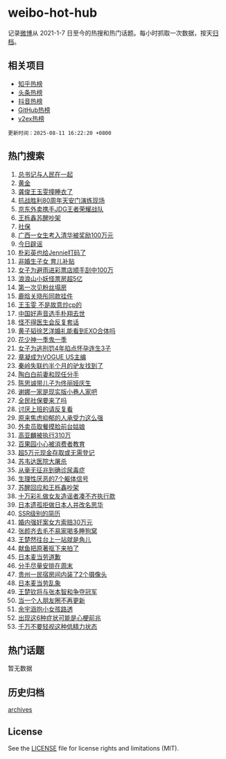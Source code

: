 # weibo-hot-hub

记录[微博](https://www.weibo.com)从 2021-1-7 日至今的热搜和热门话题。每小时抓取一次数据，按天[归档](archives)。

## 相关项目

- [知乎热榜](https://github.com/lonnyzhang423/zhihu-hot-hub)
- [头条热榜](https://github.com/lonnyzhang423/toutiao-hot-hub)
- [抖音热榜](https://github.com/lonnyzhang423/douyin-hot-hub)
- [GitHub热榜](https://github.com/lonnyzhang423/github-hot-hub)
- [v2ex热榜](https://github.com/lonnyzhang423/v2ex-hot-hub)


`更新时间：2025-08-11 16:22:20 +0800`

## 热门搜索

1. [总书记与人民在一起](https://m.weibo.cn/search?containerid=100103type%3D1%26t%3D10%26q%3D%23%E6%80%BB%E4%B9%A6%E8%AE%B0%E4%B8%8E%E4%BA%BA%E6%B0%91%E5%9C%A8%E4%B8%80%E8%B5%B7%23&stream_entry_id=51&isnewpage=1&extparam=seat%3D1%26dgr%3D0%26filter_type%3Drealtimehot%26stream_entry_id%3D51%26c_type%3D51%26q%3D%2523%25E6%2580%25BB%25E4%25B9%25A6%25E8%25AE%25B0%25E4%25B8%258E%25E4%25BA%25BA%25E6%25B0%2591%25E5%259C%25A8%25E4%25B8%2580%25E8%25B5%25B7%2523%26pos%3D0%26cate%3D10103%26display_time%3D1754900539%26pre_seqid%3D17549005397000535084127)
1. [黄金](https://m.weibo.cn/search?containerid=100103type%3D1%26t%3D10%26q%3D%E9%BB%84%E9%87%91&stream_entry_id=31&isnewpage=1&extparam=seat%3D1%26realpos%3D1%26filter_type%3Drealtimehot%26pos%3D0%26c_type%3D31%26cate%3D5001%26dgr%3D0%26stream_entry_id%3D31%26flag%3D1%26band_rank%3D1%26q%3D%25E9%25BB%2584%25E9%2587%2591%26lcate%3D5001%26display_time%3D1754900539%26pre_seqid%3D17549005397000535084127)
1. [龚俊王玉雯撞睡衣了](https://m.weibo.cn/search?containerid=100103type%3D1%26t%3D10%26q%3D%23%E9%BE%9A%E4%BF%8A%E7%8E%8B%E7%8E%89%E9%9B%AF%E6%92%9E%E7%9D%A1%E8%A1%A3%E4%BA%86%23&stream_entry_id=31&isnewpage=1&extparam=seat%3D1%26realpos%3D2%26filter_type%3Drealtimehot%26pos%3D1%26c_type%3D31%26cate%3D5001%26dgr%3D0%26stream_entry_id%3D31%26flag%3D1%26band_rank%3D2%26q%3D%2523%25E9%25BE%259A%25E4%25BF%258A%25E7%258E%258B%25E7%258E%2589%25E9%259B%25AF%25E6%2592%259E%25E7%259D%25A1%25E8%25A1%25A3%25E4%25BA%2586%2523%26lcate%3D5001%26display_time%3D1754900539%26pre_seqid%3D17549005397000535084127)
1. [抗战胜利80周年天安门演练现场](https://m.weibo.cn/search?containerid=100103type%3D1%26t%3D10%26q%3D%23%E6%8A%97%E6%88%98%E8%83%9C%E5%88%A980%E5%91%A8%E5%B9%B4%E5%A4%A9%E5%AE%89%E9%97%A8%E6%BC%94%E7%BB%83%E7%8E%B0%E5%9C%BA%23&stream_entry_id=31&isnewpage=1&extparam=seat%3D1%26realpos%3D3%26filter_type%3Drealtimehot%26pos%3D2%26c_type%3D31%26cate%3D5001%26dgr%3D0%26stream_entry_id%3D31%26flag%3D0%26band_rank%3D3%26q%3D%2523%25E6%258A%2597%25E6%2588%2598%25E8%2583%259C%25E5%2588%25A980%25E5%2591%25A8%25E5%25B9%25B4%25E5%25A4%25A9%25E5%25AE%2589%25E9%2597%25A8%25E6%25BC%2594%25E7%25BB%2583%25E7%258E%25B0%25E5%259C%25BA%2523%26lcate%3D5001%26display_time%3D1754900539%26pre_seqid%3D17549005397000535084127)
1. [京东外卖携手JDG王者荣耀战队](https://m.weibo.cn/search?containerid=100103type%3D1%26t%3D10%26q%3D%23%E4%BA%AC%E4%B8%9C%E5%A4%96%E5%8D%96%E6%90%BA%E6%89%8BJDG%E7%8E%8B%E8%80%85%E8%8D%A3%E8%80%80%E6%88%98%E9%98%9F%23&stream_entry_id=31&isnewpage=1&extparam=seat%3D1%26topic_ad%3D1%26filter_type%3Drealtimehot%26pos%3D3%26c_type%3D31%26cate%3D5001%26dgr%3D0%26adid%3D296464%26stream_entry_id%3D31%26lcate%3D5001%26q%3D%2523%25E4%25BA%25AC%25E4%25B8%259C%25E5%25A4%2596%25E5%258D%2596%25E6%2590%25BA%25E6%2589%258BJDG%25E7%258E%258B%25E8%2580%2585%25E8%258D%25A3%25E8%2580%2580%25E6%2588%2598%25E9%2598%259F%2523%26band_rank%3D4%26is_ad_pos%3D1%26display_time%3D1754900539%26pre_seqid%3D17549005397000535084127)
1. [王栎鑫苏醒吵架](https://m.weibo.cn/search?containerid=100103type%3D1%26t%3D10%26q%3D%E7%8E%8B%E6%A0%8E%E9%91%AB%E8%8B%8F%E9%86%92%E5%90%B5%E6%9E%B6&stream_entry_id=31&isnewpage=1&extparam=seat%3D1%26realpos%3D4%26filter_type%3Drealtimehot%26pos%3D4%26c_type%3D31%26cate%3D5001%26dgr%3D0%26stream_entry_id%3D31%26flag%3D1%26band_rank%3D4%26q%3D%25E7%258E%258B%25E6%25A0%258E%25E9%2591%25AB%25E8%258B%258F%25E9%2586%2592%25E5%2590%25B5%25E6%259E%25B6%26lcate%3D5001%26display_time%3D1754900539%26pre_seqid%3D17549005397000535084127)
1. [社保](https://m.weibo.cn/search?containerid=100103type%3D1%26t%3D10%26q%3D%E7%A4%BE%E4%BF%9D&stream_entry_id=31&isnewpage=1&extparam=seat%3D1%26realpos%3D5%26filter_type%3Drealtimehot%26pos%3D5%26c_type%3D31%26cate%3D5001%26dgr%3D0%26stream_entry_id%3D31%26flag%3D1%26band_rank%3D5%26q%3D%25E7%25A4%25BE%25E4%25BF%259D%26lcate%3D5001%26display_time%3D1754900539%26pre_seqid%3D17549005397000535084127)
1. [广西一女生考入清华被奖励100万元](https://m.weibo.cn/search?containerid=100103type%3D1%26t%3D10%26q%3D%23%E5%B9%BF%E8%A5%BF%E4%B8%80%E5%A5%B3%E7%94%9F%E8%80%83%E5%85%A5%E6%B8%85%E5%8D%8E%E8%A2%AB%E5%A5%96%E5%8A%B1100%E4%B8%87%E5%85%83%23&stream_entry_id=31&isnewpage=1&extparam=seat%3D1%26realpos%3D6%26filter_type%3Drealtimehot%26pos%3D6%26c_type%3D31%26cate%3D5001%26dgr%3D0%26stream_entry_id%3D31%26flag%3D0%26band_rank%3D6%26q%3D%2523%25E5%25B9%25BF%25E8%25A5%25BF%25E4%25B8%2580%25E5%25A5%25B3%25E7%2594%259F%25E8%2580%2583%25E5%2585%25A5%25E6%25B8%2585%25E5%258D%258E%25E8%25A2%25AB%25E5%25A5%2596%25E5%258A%25B1100%25E4%25B8%2587%25E5%2585%2583%2523%26lcate%3D5001%26display_time%3D1754900539%26pre_seqid%3D17549005397000535084127)
1. [今日辟谣](https://m.weibo.cn/search?containerid=100103type%3D1%26t%3D10%26q%3D%23%E4%BB%8A%E6%97%A5%E8%BE%9F%E8%B0%A3%23&stream_entry_id=31&isnewpage=1&extparam=seat%3D1%26lcate%3D5001%26pos%3D7%26c_type%3D31%26cate%3D5001%26dgr%3D0%26adid%3D296433%26stream_entry_id%3D31%26filter_type%3Drealtimehot%26q%3D%2523%25E4%25BB%258A%25E6%2597%25A5%25E8%25BE%259F%25E8%25B0%25A3%2523%26band_rank%3D7%26is_ad_pos%3D1%26display_time%3D1754900539%26pre_seqid%3D17549005397000535084127)
1. [朴彩英也给Jennie打码了](https://m.weibo.cn/search?containerid=100103type%3D1%26t%3D10%26q%3D%23%E6%9C%B4%E5%BD%A9%E8%8B%B1%E4%B9%9F%E7%BB%99Jennie%E6%89%93%E7%A0%81%E4%BA%86%23&stream_entry_id=31&isnewpage=1&extparam=seat%3D1%26realpos%3D7%26filter_type%3Drealtimehot%26pos%3D8%26c_type%3D31%26cate%3D5001%26dgr%3D0%26stream_entry_id%3D31%26flag%3D0%26band_rank%3D7%26q%3D%2523%25E6%259C%25B4%25E5%25BD%25A9%25E8%258B%25B1%25E4%25B9%259F%25E7%25BB%2599Jennie%25E6%2589%2593%25E7%25A0%2581%25E4%25BA%2586%2523%26lcate%3D5001%26display_time%3D1754900539%26pre_seqid%3D17549005397000535084127)
1. [非婚生子女 育儿补贴](https://m.weibo.cn/search?containerid=100103type%3D1%26t%3D10%26q%3D%E9%9D%9E%E5%A9%9A%E7%94%9F%E5%AD%90%E5%A5%B3+%E8%82%B2%E5%84%BF%E8%A1%A5%E8%B4%B4&stream_entry_id=31&isnewpage=1&extparam=seat%3D1%26realpos%3D8%26filter_type%3Drealtimehot%26pos%3D9%26c_type%3D31%26cate%3D5001%26dgr%3D0%26stream_entry_id%3D31%26flag%3D0%26band_rank%3D8%26q%3D%25E9%259D%259E%25E5%25A9%259A%25E7%2594%259F%25E5%25AD%2590%25E5%25A5%25B3%2520%25E8%2582%25B2%25E5%2584%25BF%25E8%25A1%25A5%25E8%25B4%25B4%26lcate%3D5001%26display_time%3D1754900539%26pre_seqid%3D17549005397000535084127)
1. [女子为避雨进彩票店顺手刮中100万](https://m.weibo.cn/search?containerid=100103type%3D1%26t%3D10%26q%3D%23%E5%A5%B3%E5%AD%90%E4%B8%BA%E9%81%BF%E9%9B%A8%E8%BF%9B%E5%BD%A9%E7%A5%A8%E5%BA%97%E9%A1%BA%E6%89%8B%E5%88%AE%E4%B8%AD100%E4%B8%87%23&stream_entry_id=31&isnewpage=1&extparam=seat%3D1%26realpos%3D9%26filter_type%3Drealtimehot%26pos%3D10%26c_type%3D31%26cate%3D5001%26dgr%3D0%26stream_entry_id%3D31%26flag%3D0%26band_rank%3D9%26q%3D%2523%25E5%25A5%25B3%25E5%25AD%2590%25E4%25B8%25BA%25E9%2581%25BF%25E9%259B%25A8%25E8%25BF%259B%25E5%25BD%25A9%25E7%25A5%25A8%25E5%25BA%2597%25E9%25A1%25BA%25E6%2589%258B%25E5%2588%25AE%25E4%25B8%25AD100%25E4%25B8%2587%2523%26lcate%3D5001%26display_time%3D1754900539%26pre_seqid%3D17549005397000535084127)
1. [浪浪山小妖怪票房超5亿](https://m.weibo.cn/search?containerid=100103type%3D1%26t%3D10%26q%3D%23%E6%B5%AA%E6%B5%AA%E5%B1%B1%E5%B0%8F%E5%A6%96%E6%80%AA%E7%A5%A8%E6%88%BF%E8%B6%855%E4%BA%BF%23&stream_entry_id=31&isnewpage=1&extparam=seat%3D1%26realpos%3D10%26filter_type%3Drealtimehot%26pos%3D11%26c_type%3D31%26cate%3D5001%26dgr%3D0%26stream_entry_id%3D31%26flag%3D1%26band_rank%3D10%26q%3D%2523%25E6%25B5%25AA%25E6%25B5%25AA%25E5%25B1%25B1%25E5%25B0%258F%25E5%25A6%2596%25E6%2580%25AA%25E7%25A5%25A8%25E6%2588%25BF%25E8%25B6%25855%25E4%25BA%25BF%2523%26lcate%3D5001%26display_time%3D1754900539%26pre_seqid%3D17549005397000535084127)
1. [第一次见粉丝塌房](https://m.weibo.cn/search?containerid=100103type%3D1%26t%3D10%26q%3D%E7%AC%AC%E4%B8%80%E6%AC%A1%E8%A7%81%E7%B2%89%E4%B8%9D%E5%A1%8C%E6%88%BF&stream_entry_id=31&isnewpage=1&extparam=seat%3D1%26realpos%3D11%26filter_type%3Drealtimehot%26pos%3D12%26c_type%3D31%26cate%3D5001%26dgr%3D0%26stream_entry_id%3D31%26flag%3D2%26band_rank%3D11%26q%3D%25E7%25AC%25AC%25E4%25B8%2580%25E6%25AC%25A1%25E8%25A7%2581%25E7%25B2%2589%25E4%25B8%259D%25E5%25A1%258C%25E6%2588%25BF%26lcate%3D5001%26display_time%3D1754900539%26pre_seqid%3D17549005397000535084127)
1. [鹿晗关晓彤同款挂件](https://m.weibo.cn/search?containerid=100103type%3D1%26t%3D10%26q%3D%E9%B9%BF%E6%99%97%E5%85%B3%E6%99%93%E5%BD%A4%E5%90%8C%E6%AC%BE%E6%8C%82%E4%BB%B6&stream_entry_id=31&isnewpage=1&extparam=seat%3D1%26realpos%3D12%26filter_type%3Drealtimehot%26pos%3D13%26c_type%3D31%26cate%3D5001%26dgr%3D0%26stream_entry_id%3D31%26flag%3D2%26band_rank%3D12%26q%3D%25E9%25B9%25BF%25E6%2599%2597%25E5%2585%25B3%25E6%2599%2593%25E5%25BD%25A4%25E5%2590%258C%25E6%25AC%25BE%25E6%258C%2582%25E4%25BB%25B6%26lcate%3D5001%26display_time%3D1754900539%26pre_seqid%3D17549005397000535084127)
1. [王玉雯 不是故意炒cp的](https://m.weibo.cn/search?containerid=100103type%3D1%26t%3D10%26q%3D%E7%8E%8B%E7%8E%89%E9%9B%AF+%E4%B8%8D%E6%98%AF%E6%95%85%E6%84%8F%E7%82%92cp%E7%9A%84&stream_entry_id=31&isnewpage=1&extparam=seat%3D1%26realpos%3D13%26filter_type%3Drealtimehot%26pos%3D14%26c_type%3D31%26cate%3D5001%26dgr%3D0%26stream_entry_id%3D31%26flag%3D1%26band_rank%3D13%26q%3D%25E7%258E%258B%25E7%258E%2589%25E9%259B%25AF%2520%25E4%25B8%258D%25E6%2598%25AF%25E6%2595%2585%25E6%2584%258F%25E7%2582%2592cp%25E7%259A%2584%26lcate%3D5001%26display_time%3D1754900539%26pre_seqid%3D17549005397000535084127)
1. [中国好声音选手朴翔去世](https://m.weibo.cn/search?containerid=100103type%3D1%26t%3D10%26q%3D%23%E4%B8%AD%E5%9B%BD%E5%A5%BD%E5%A3%B0%E9%9F%B3%E9%80%89%E6%89%8B%E6%9C%B4%E7%BF%94%E5%8E%BB%E4%B8%96%23&stream_entry_id=31&isnewpage=1&extparam=seat%3D1%26realpos%3D14%26filter_type%3Drealtimehot%26pos%3D15%26c_type%3D31%26cate%3D5001%26dgr%3D0%26stream_entry_id%3D31%26flag%3D0%26band_rank%3D14%26q%3D%2523%25E4%25B8%25AD%25E5%259B%25BD%25E5%25A5%25BD%25E5%25A3%25B0%25E9%259F%25B3%25E9%2580%2589%25E6%2589%258B%25E6%259C%25B4%25E7%25BF%2594%25E5%258E%25BB%25E4%25B8%2596%2523%26lcate%3D5001%26display_time%3D1754900539%26pre_seqid%3D17549005397000535084127)
1. [怪不得医生会反复套话](https://m.weibo.cn/search?containerid=100103type%3D1%26t%3D10%26q%3D%E6%80%AA%E4%B8%8D%E5%BE%97%E5%8C%BB%E7%94%9F%E4%BC%9A%E5%8F%8D%E5%A4%8D%E5%A5%97%E8%AF%9D&stream_entry_id=31&isnewpage=1&extparam=seat%3D1%26realpos%3D15%26filter_type%3Drealtimehot%26pos%3D16%26c_type%3D31%26cate%3D5001%26dgr%3D0%26stream_entry_id%3D31%26flag%3D0%26band_rank%3D15%26q%3D%25E6%2580%25AA%25E4%25B8%258D%25E5%25BE%2597%25E5%258C%25BB%25E7%2594%259F%25E4%25BC%259A%25E5%258F%258D%25E5%25A4%258D%25E5%25A5%2597%25E8%25AF%259D%26lcate%3D5001%26display_time%3D1754900539%26pre_seqid%3D17549005397000535084127)
1. [黄子韬徐艺洋婚礼能看到EXO合体吗](https://m.weibo.cn/search?containerid=100103type%3D1%26t%3D10%26q%3D%E9%BB%84%E5%AD%90%E9%9F%AC%E5%BE%90%E8%89%BA%E6%B4%8B%E5%A9%9A%E7%A4%BC%E8%83%BD%E7%9C%8B%E5%88%B0EXO%E5%90%88%E4%BD%93%E5%90%97&stream_entry_id=31&isnewpage=1&extparam=seat%3D1%26realpos%3D16%26filter_type%3Drealtimehot%26pos%3D17%26c_type%3D31%26cate%3D5001%26dgr%3D0%26stream_entry_id%3D31%26flag%3D2%26band_rank%3D16%26q%3D%25E9%25BB%2584%25E5%25AD%2590%25E9%259F%25AC%25E5%25BE%2590%25E8%2589%25BA%25E6%25B4%258B%25E5%25A9%259A%25E7%25A4%25BC%25E8%2583%25BD%25E7%259C%258B%25E5%2588%25B0EXO%25E5%2590%2588%25E4%25BD%2593%25E5%2590%2597%26lcate%3D5001%26display_time%3D1754900539%26pre_seqid%3D17549005397000535084127)
1. [花少神一季鬼一季](https://m.weibo.cn/search?containerid=100103type%3D1%26t%3D10%26q%3D%E8%8A%B1%E5%B0%91%E7%A5%9E%E4%B8%80%E5%AD%A3%E9%AC%BC%E4%B8%80%E5%AD%A3&stream_entry_id=31&isnewpage=1&extparam=seat%3D1%26realpos%3D17%26filter_type%3Drealtimehot%26pos%3D18%26c_type%3D31%26cate%3D5001%26dgr%3D0%26stream_entry_id%3D31%26flag%3D1%26band_rank%3D17%26q%3D%25E8%258A%25B1%25E5%25B0%2591%25E7%25A5%259E%25E4%25B8%2580%25E5%25AD%25A3%25E9%25AC%25BC%25E4%25B8%2580%25E5%25AD%25A3%26lcate%3D5001%26display_time%3D1754900539%26pre_seqid%3D17549005397000535084127)
1. [女子为逃刑罚4年掐点怀孕连生3子](https://m.weibo.cn/search?containerid=100103type%3D1%26t%3D10%26q%3D%23%E5%A5%B3%E5%AD%90%E4%B8%BA%E9%80%83%E5%88%91%E7%BD%9A4%E5%B9%B4%E6%8E%90%E7%82%B9%E6%80%80%E5%AD%95%E8%BF%9E%E7%94%9F3%E5%AD%90%23&stream_entry_id=31&isnewpage=1&extparam=seat%3D1%26realpos%3D18%26filter_type%3Drealtimehot%26pos%3D19%26c_type%3D31%26cate%3D5001%26dgr%3D0%26stream_entry_id%3D31%26flag%3D1%26band_rank%3D18%26q%3D%2523%25E5%25A5%25B3%25E5%25AD%2590%25E4%25B8%25BA%25E9%2580%2583%25E5%2588%2591%25E7%25BD%259A4%25E5%25B9%25B4%25E6%258E%2590%25E7%2582%25B9%25E6%2580%2580%25E5%25AD%2595%25E8%25BF%259E%25E7%2594%259F3%25E5%25AD%2590%2523%26lcate%3D5001%26display_time%3D1754900539%26pre_seqid%3D17549005397000535084127)
1. [章凝成为VOGUE US主编](https://m.weibo.cn/search?containerid=100103type%3D1%26t%3D10%26q%3D%E7%AB%A0%E5%87%9D%E6%88%90%E4%B8%BAVOGUE+US%E4%B8%BB%E7%BC%96&stream_entry_id=31&isnewpage=1&extparam=seat%3D1%26realpos%3D19%26filter_type%3Drealtimehot%26pos%3D20%26c_type%3D31%26cate%3D5001%26dgr%3D0%26stream_entry_id%3D31%26flag%3D0%26band_rank%3D19%26q%3D%25E7%25AB%25A0%25E5%2587%259D%25E6%2588%2590%25E4%25B8%25BAVOGUE%2520US%25E4%25B8%25BB%25E7%25BC%2596%26lcate%3D5001%26display_time%3D1754900539%26pre_seqid%3D17549005397000535084127)
1. [秦岭失联约半个月的驴友找到了](https://m.weibo.cn/search?containerid=100103type%3D1%26t%3D10%26q%3D%23%E7%A7%A6%E5%B2%AD%E5%A4%B1%E8%81%94%E7%BA%A6%E5%8D%8A%E4%B8%AA%E6%9C%88%E7%9A%84%E9%A9%B4%E5%8F%8B%E6%89%BE%E5%88%B0%E4%BA%86%23&stream_entry_id=31&isnewpage=1&extparam=seat%3D1%26realpos%3D20%26filter_type%3Drealtimehot%26pos%3D21%26c_type%3D31%26cate%3D5001%26dgr%3D0%26stream_entry_id%3D31%26flag%3D1%26band_rank%3D20%26q%3D%2523%25E7%25A7%25A6%25E5%25B2%25AD%25E5%25A4%25B1%25E8%2581%2594%25E7%25BA%25A6%25E5%258D%258A%25E4%25B8%25AA%25E6%259C%2588%25E7%259A%2584%25E9%25A9%25B4%25E5%258F%258B%25E6%2589%25BE%25E5%2588%25B0%25E4%25BA%2586%2523%26lcate%3D5001%26display_time%3D1754900539%26pre_seqid%3D17549005397000535084127)
1. [陶白白前妻和现任分手](https://m.weibo.cn/search?containerid=100103type%3D1%26t%3D10%26q%3D%E9%99%B6%E7%99%BD%E7%99%BD%E5%89%8D%E5%A6%BB%E5%92%8C%E7%8E%B0%E4%BB%BB%E5%88%86%E6%89%8B&stream_entry_id=31&isnewpage=1&extparam=seat%3D1%26realpos%3D21%26filter_type%3Drealtimehot%26pos%3D22%26c_type%3D31%26cate%3D5001%26dgr%3D0%26stream_entry_id%3D31%26flag%3D0%26band_rank%3D21%26q%3D%25E9%2599%25B6%25E7%2599%25BD%25E7%2599%25BD%25E5%2589%258D%25E5%25A6%25BB%25E5%2592%258C%25E7%258E%25B0%25E4%25BB%25BB%25E5%2588%2586%25E6%2589%258B%26lcate%3D5001%26display_time%3D1754900539%26pre_seqid%3D17549005397000535084127)
1. [陈思诚带儿子为佟丽娅庆生](https://m.weibo.cn/search?containerid=100103type%3D1%26t%3D10%26q%3D%23%E9%99%88%E6%80%9D%E8%AF%9A%E5%B8%A6%E5%84%BF%E5%AD%90%E4%B8%BA%E4%BD%9F%E4%B8%BD%E5%A8%85%E5%BA%86%E7%94%9F%23&stream_entry_id=31&isnewpage=1&extparam=seat%3D1%26realpos%3D22%26filter_type%3Drealtimehot%26pos%3D23%26c_type%3D31%26cate%3D5001%26dgr%3D0%26stream_entry_id%3D31%26flag%3D0%26band_rank%3D22%26q%3D%2523%25E9%2599%2588%25E6%2580%259D%25E8%25AF%259A%25E5%25B8%25A6%25E5%2584%25BF%25E5%25AD%2590%25E4%25B8%25BA%25E4%25BD%259F%25E4%25B8%25BD%25E5%25A8%2585%25E5%25BA%2586%25E7%2594%259F%2523%26lcate%3D5001%26display_time%3D1754900539%26pre_seqid%3D17549005397000535084127)
1. [谢娜一家是现实版小巷人家吧](https://m.weibo.cn/search?containerid=100103type%3D1%26t%3D10%26q%3D%E8%B0%A2%E5%A8%9C%E4%B8%80%E5%AE%B6%E6%98%AF%E7%8E%B0%E5%AE%9E%E7%89%88%E5%B0%8F%E5%B7%B7%E4%BA%BA%E5%AE%B6%E5%90%A7&stream_entry_id=31&isnewpage=1&extparam=seat%3D1%26realpos%3D23%26filter_type%3Drealtimehot%26pos%3D24%26c_type%3D31%26cate%3D5001%26dgr%3D0%26stream_entry_id%3D31%26flag%3D1%26band_rank%3D23%26q%3D%25E8%25B0%25A2%25E5%25A8%259C%25E4%25B8%2580%25E5%25AE%25B6%25E6%2598%25AF%25E7%258E%25B0%25E5%25AE%259E%25E7%2589%2588%25E5%25B0%258F%25E5%25B7%25B7%25E4%25BA%25BA%25E5%25AE%25B6%25E5%2590%25A7%26lcate%3D5001%26display_time%3D1754900539%26pre_seqid%3D17549005397000535084127)
1. [全民社保要来了吗](https://m.weibo.cn/search?containerid=100103type%3D1%26t%3D10%26q%3D%23%E5%85%A8%E6%B0%91%E7%A4%BE%E4%BF%9D%E8%A6%81%E6%9D%A5%E4%BA%86%E5%90%97%23&stream_entry_id=31&isnewpage=1&extparam=seat%3D1%26realpos%3D24%26filter_type%3Drealtimehot%26pos%3D25%26c_type%3D31%26cate%3D5001%26dgr%3D0%26stream_entry_id%3D31%26flag%3D1%26band_rank%3D24%26q%3D%2523%25E5%2585%25A8%25E6%25B0%2591%25E7%25A4%25BE%25E4%25BF%259D%25E8%25A6%2581%25E6%259D%25A5%25E4%25BA%2586%25E5%2590%2597%2523%26lcate%3D5001%26display_time%3D1754900539%26pre_seqid%3D17549005397000535084127)
1. [讨厌上班的请反复看](https://m.weibo.cn/search?containerid=100103type%3D1%26t%3D10%26q%3D%E8%AE%A8%E5%8E%8C%E4%B8%8A%E7%8F%AD%E7%9A%84%E8%AF%B7%E5%8F%8D%E5%A4%8D%E7%9C%8B&stream_entry_id=31&isnewpage=1&extparam=seat%3D1%26realpos%3D25%26filter_type%3Drealtimehot%26pos%3D26%26c_type%3D31%26cate%3D5001%26dgr%3D0%26stream_entry_id%3D31%26flag%3D1%26band_rank%3D25%26q%3D%25E8%25AE%25A8%25E5%258E%258C%25E4%25B8%258A%25E7%258F%25AD%25E7%259A%2584%25E8%25AF%25B7%25E5%258F%258D%25E5%25A4%258D%25E7%259C%258B%26lcate%3D5001%26display_time%3D1754900539%26pre_seqid%3D17549005397000535084127)
1. [原来焦虑抑郁的人承受力这么强](https://m.weibo.cn/search?containerid=100103type%3D1%26t%3D10%26q%3D%E5%8E%9F%E6%9D%A5%E7%84%A6%E8%99%91%E6%8A%91%E9%83%81%E7%9A%84%E4%BA%BA%E6%89%BF%E5%8F%97%E5%8A%9B%E8%BF%99%E4%B9%88%E5%BC%BA&stream_entry_id=31&isnewpage=1&extparam=seat%3D1%26realpos%3D26%26filter_type%3Drealtimehot%26pos%3D27%26c_type%3D31%26cate%3D5001%26dgr%3D0%26stream_entry_id%3D31%26flag%3D1%26band_rank%3D26%26q%3D%25E5%258E%259F%25E6%259D%25A5%25E7%2584%25A6%25E8%2599%2591%25E6%258A%2591%25E9%2583%2581%25E7%259A%2584%25E4%25BA%25BA%25E6%2589%25BF%25E5%258F%2597%25E5%258A%259B%25E8%25BF%2599%25E4%25B9%2588%25E5%25BC%25BA%26lcate%3D5001%26display_time%3D1754900539%26pre_seqid%3D17549005397000535084127)
1. [外卖员取餐摸脸前台姑娘](https://m.weibo.cn/search?containerid=100103type%3D1%26t%3D10%26q%3D%23%E5%A4%96%E5%8D%96%E5%91%98%E5%8F%96%E9%A4%90%E6%91%B8%E8%84%B8%E5%89%8D%E5%8F%B0%E5%A7%91%E5%A8%98%23&stream_entry_id=31&isnewpage=1&extparam=seat%3D1%26realpos%3D27%26filter_type%3Drealtimehot%26pos%3D28%26c_type%3D31%26cate%3D5001%26dgr%3D0%26stream_entry_id%3D31%26flag%3D1%26band_rank%3D27%26q%3D%2523%25E5%25A4%2596%25E5%258D%2596%25E5%2591%2598%25E5%258F%2596%25E9%25A4%2590%25E6%2591%25B8%25E8%2584%25B8%25E5%2589%258D%25E5%258F%25B0%25E5%25A7%2591%25E5%25A8%2598%2523%26lcate%3D5001%26display_time%3D1754900539%26pre_seqid%3D17549005397000535084127)
1. [高亚麟被执行310万](https://m.weibo.cn/search?containerid=100103type%3D1%26t%3D10%26q%3D%23%E9%AB%98%E4%BA%9A%E9%BA%9F%E8%A2%AB%E6%89%A7%E8%A1%8C310%E4%B8%87%23&stream_entry_id=31&isnewpage=1&extparam=seat%3D1%26realpos%3D28%26filter_type%3Drealtimehot%26pos%3D29%26c_type%3D31%26cate%3D5001%26dgr%3D0%26stream_entry_id%3D31%26flag%3D0%26band_rank%3D28%26q%3D%2523%25E9%25AB%2598%25E4%25BA%259A%25E9%25BA%259F%25E8%25A2%25AB%25E6%2589%25A7%25E8%25A1%258C310%25E4%25B8%2587%2523%26lcate%3D5001%26display_time%3D1754900539%26pre_seqid%3D17549005397000535084127)
1. [百果园小心被消费者教育](https://m.weibo.cn/search?containerid=100103type%3D1%26t%3D10%26q%3D%23%E7%99%BE%E6%9E%9C%E5%9B%AD%E5%B0%8F%E5%BF%83%E8%A2%AB%E6%B6%88%E8%B4%B9%E8%80%85%E6%95%99%E8%82%B2%23&stream_entry_id=31&isnewpage=1&extparam=seat%3D1%26realpos%3D29%26filter_type%3Drealtimehot%26pos%3D30%26c_type%3D31%26cate%3D5001%26dgr%3D0%26stream_entry_id%3D31%26flag%3D0%26band_rank%3D29%26q%3D%2523%25E7%2599%25BE%25E6%259E%259C%25E5%259B%25AD%25E5%25B0%258F%25E5%25BF%2583%25E8%25A2%25AB%25E6%25B6%2588%25E8%25B4%25B9%25E8%2580%2585%25E6%2595%2599%25E8%2582%25B2%2523%26lcate%3D5001%26display_time%3D1754900539%26pre_seqid%3D17549005397000535084127)
1. [超5万元现金存取或无需登记](https://m.weibo.cn/search?containerid=100103type%3D1%26t%3D10%26q%3D%23%E8%B6%855%E4%B8%87%E5%85%83%E7%8E%B0%E9%87%91%E5%AD%98%E5%8F%96%E6%88%96%E6%97%A0%E9%9C%80%E7%99%BB%E8%AE%B0%23&stream_entry_id=31&isnewpage=1&extparam=seat%3D1%26realpos%3D30%26filter_type%3Drealtimehot%26pos%3D31%26c_type%3D31%26cate%3D5001%26dgr%3D0%26stream_entry_id%3D31%26flag%3D1%26band_rank%3D30%26q%3D%2523%25E8%25B6%25855%25E4%25B8%2587%25E5%2585%2583%25E7%258E%25B0%25E9%2587%2591%25E5%25AD%2598%25E5%258F%2596%25E6%2588%2596%25E6%2597%25A0%25E9%259C%2580%25E7%2599%25BB%25E8%25AE%25B0%2523%26lcate%3D5001%26display_time%3D1754900539%26pre_seqid%3D17549005397000535084127)
1. [苏韦达医院大屠杀](https://m.weibo.cn/search?containerid=100103type%3D1%26t%3D10%26q%3D%E8%8B%8F%E9%9F%A6%E8%BE%BE%E5%8C%BB%E9%99%A2%E5%A4%A7%E5%B1%A0%E6%9D%80&stream_entry_id=31&isnewpage=1&extparam=seat%3D1%26realpos%3D31%26filter_type%3Drealtimehot%26pos%3D32%26c_type%3D31%26cate%3D5001%26dgr%3D0%26stream_entry_id%3D31%26flag%3D1%26band_rank%3D31%26q%3D%25E8%258B%258F%25E9%259F%25A6%25E8%25BE%25BE%25E5%258C%25BB%25E9%2599%25A2%25E5%25A4%25A7%25E5%25B1%25A0%25E6%259D%2580%26lcate%3D5001%26display_time%3D1754900539%26pre_seqid%3D17549005397000535084127)
1. [从毫无征兆到确诊尿毒症](https://m.weibo.cn/search?containerid=100103type%3D1%26t%3D10%26q%3D%E4%BB%8E%E6%AF%AB%E6%97%A0%E5%BE%81%E5%85%86%E5%88%B0%E7%A1%AE%E8%AF%8A%E5%B0%BF%E6%AF%92%E7%97%87&stream_entry_id=31&isnewpage=1&extparam=seat%3D1%26realpos%3D32%26filter_type%3Drealtimehot%26pos%3D33%26c_type%3D31%26cate%3D5001%26dgr%3D0%26stream_entry_id%3D31%26flag%3D1%26band_rank%3D32%26q%3D%25E4%25BB%258E%25E6%25AF%25AB%25E6%2597%25A0%25E5%25BE%2581%25E5%2585%2586%25E5%2588%25B0%25E7%25A1%25AE%25E8%25AF%258A%25E5%25B0%25BF%25E6%25AF%2592%25E7%2597%2587%26lcate%3D5001%26display_time%3D1754900539%26pre_seqid%3D17549005397000535084127)
1. [生理性厌恶的7个躯体信号](https://m.weibo.cn/search?containerid=100103type%3D1%26t%3D10%26q%3D%23%E7%94%9F%E7%90%86%E6%80%A7%E5%8E%8C%E6%81%B6%E7%9A%847%E4%B8%AA%E8%BA%AF%E4%BD%93%E4%BF%A1%E5%8F%B7%23&stream_entry_id=31&isnewpage=1&extparam=seat%3D1%26realpos%3D33%26filter_type%3Drealtimehot%26pos%3D34%26c_type%3D31%26cate%3D5001%26dgr%3D0%26stream_entry_id%3D31%26flag%3D0%26band_rank%3D33%26q%3D%2523%25E7%2594%259F%25E7%2590%2586%25E6%2580%25A7%25E5%258E%258C%25E6%2581%25B6%25E7%259A%25847%25E4%25B8%25AA%25E8%25BA%25AF%25E4%25BD%2593%25E4%25BF%25A1%25E5%258F%25B7%2523%26lcate%3D5001%26display_time%3D1754900539%26pre_seqid%3D17549005397000535084127)
1. [苏醒回应和王栎鑫吵架](https://m.weibo.cn/search?containerid=100103type%3D1%26t%3D10%26q%3D%23%E8%8B%8F%E9%86%92%E5%9B%9E%E5%BA%94%E5%92%8C%E7%8E%8B%E6%A0%8E%E9%91%AB%E5%90%B5%E6%9E%B6%23&stream_entry_id=31&isnewpage=1&extparam=seat%3D1%26realpos%3D34%26filter_type%3Drealtimehot%26pos%3D35%26c_type%3D31%26cate%3D5001%26dgr%3D0%26stream_entry_id%3D31%26flag%3D1%26band_rank%3D34%26q%3D%2523%25E8%258B%258F%25E9%2586%2592%25E5%259B%259E%25E5%25BA%2594%25E5%2592%258C%25E7%258E%258B%25E6%25A0%258E%25E9%2591%25AB%25E5%2590%25B5%25E6%259E%25B6%2523%26lcate%3D5001%26display_time%3D1754900539%26pre_seqid%3D17549005397000535084127)
1. [十万彩礼做女友造谣者凑不齐执行款](https://m.weibo.cn/search?containerid=100103type%3D1%26t%3D10%26q%3D%23%E5%8D%81%E4%B8%87%E5%BD%A9%E7%A4%BC%E5%81%9A%E5%A5%B3%E5%8F%8B%E9%80%A0%E8%B0%A3%E8%80%85%E5%87%91%E4%B8%8D%E9%BD%90%E6%89%A7%E8%A1%8C%E6%AC%BE%23&stream_entry_id=31&isnewpage=1&extparam=seat%3D1%26realpos%3D35%26filter_type%3Drealtimehot%26pos%3D36%26c_type%3D31%26cate%3D5001%26dgr%3D0%26stream_entry_id%3D31%26flag%3D1%26band_rank%3D35%26q%3D%2523%25E5%258D%2581%25E4%25B8%2587%25E5%25BD%25A9%25E7%25A4%25BC%25E5%2581%259A%25E5%25A5%25B3%25E5%258F%258B%25E9%2580%25A0%25E8%25B0%25A3%25E8%2580%2585%25E5%2587%2591%25E4%25B8%258D%25E9%25BD%2590%25E6%2589%25A7%25E8%25A1%258C%25E6%25AC%25BE%2523%26lcate%3D5001%26display_time%3D1754900539%26pre_seqid%3D17549005397000535084127)
1. [日本遗孤拒做日本人并改名思华](https://m.weibo.cn/search?containerid=100103type%3D1%26t%3D10%26q%3D%E6%97%A5%E6%9C%AC%E9%81%97%E5%AD%A4%E6%8B%92%E5%81%9A%E6%97%A5%E6%9C%AC%E4%BA%BA%E5%B9%B6%E6%94%B9%E5%90%8D%E6%80%9D%E5%8D%8E&stream_entry_id=31&isnewpage=1&extparam=seat%3D1%26realpos%3D36%26filter_type%3Drealtimehot%26pos%3D37%26c_type%3D31%26cate%3D5001%26dgr%3D0%26stream_entry_id%3D31%26flag%3D1%26band_rank%3D36%26q%3D%25E6%2597%25A5%25E6%259C%25AC%25E9%2581%2597%25E5%25AD%25A4%25E6%258B%2592%25E5%2581%259A%25E6%2597%25A5%25E6%259C%25AC%25E4%25BA%25BA%25E5%25B9%25B6%25E6%2594%25B9%25E5%2590%258D%25E6%2580%259D%25E5%258D%258E%26lcate%3D5001%26display_time%3D1754900539%26pre_seqid%3D17549005397000535084127)
1. [SSR级别的简历](https://m.weibo.cn/search?containerid=100103type%3D1%26t%3D10%26q%3DSSR%E7%BA%A7%E5%88%AB%E7%9A%84%E7%AE%80%E5%8E%86&stream_entry_id=31&isnewpage=1&extparam=seat%3D1%26realpos%3D37%26filter_type%3Drealtimehot%26pos%3D38%26c_type%3D31%26cate%3D5001%26dgr%3D0%26stream_entry_id%3D31%26flag%3D1%26band_rank%3D37%26q%3DSSR%25E7%25BA%25A7%25E5%2588%25AB%25E7%259A%2584%25E7%25AE%2580%25E5%258E%2586%26lcate%3D5001%26display_time%3D1754900539%26pre_seqid%3D17549005397000535084127)
1. [婚内强奸案女方索赔30万元](https://m.weibo.cn/search?containerid=100103type%3D1%26t%3D10%26q%3D%23%E5%A9%9A%E5%86%85%E5%BC%BA%E5%A5%B8%E6%A1%88%E5%A5%B3%E6%96%B9%E7%B4%A2%E8%B5%9430%E4%B8%87%E5%85%83%23&stream_entry_id=31&isnewpage=1&extparam=seat%3D1%26realpos%3D38%26filter_type%3Drealtimehot%26pos%3D39%26c_type%3D31%26cate%3D5001%26dgr%3D0%26stream_entry_id%3D31%26flag%3D1%26band_rank%3D38%26q%3D%2523%25E5%25A9%259A%25E5%2586%2585%25E5%25BC%25BA%25E5%25A5%25B8%25E6%25A1%2588%25E5%25A5%25B3%25E6%2596%25B9%25E7%25B4%25A2%25E8%25B5%259430%25E4%25B8%2587%25E5%2585%2583%2523%26lcate%3D5001%26display_time%3D1754900539%26pre_seqid%3D17549005397000535084127)
1. [张颜齐去毛不易家喝多睡狗窝](https://m.weibo.cn/search?containerid=100103type%3D1%26t%3D10%26q%3D%E5%BC%A0%E9%A2%9C%E9%BD%90%E5%8E%BB%E6%AF%9B%E4%B8%8D%E6%98%93%E5%AE%B6%E5%96%9D%E5%A4%9A%E7%9D%A1%E7%8B%97%E7%AA%9D&stream_entry_id=31&isnewpage=1&extparam=seat%3D1%26realpos%3D39%26filter_type%3Drealtimehot%26pos%3D40%26c_type%3D31%26cate%3D5001%26dgr%3D0%26stream_entry_id%3D31%26flag%3D1%26band_rank%3D39%26q%3D%25E5%25BC%25A0%25E9%25A2%259C%25E9%25BD%2590%25E5%258E%25BB%25E6%25AF%259B%25E4%25B8%258D%25E6%2598%2593%25E5%25AE%25B6%25E5%2596%259D%25E5%25A4%259A%25E7%259D%25A1%25E7%258B%2597%25E7%25AA%259D%26lcate%3D5001%26display_time%3D1754900539%26pre_seqid%3D17549005397000535084127)
1. [王楚然往台上一站就是角儿](https://m.weibo.cn/search?containerid=100103type%3D1%26t%3D10%26q%3D%E7%8E%8B%E6%A5%9A%E7%84%B6%E5%BE%80%E5%8F%B0%E4%B8%8A%E4%B8%80%E7%AB%99%E5%B0%B1%E6%98%AF%E8%A7%92%E5%84%BF&stream_entry_id=31&isnewpage=1&extparam=seat%3D1%26realpos%3D40%26filter_type%3Drealtimehot%26pos%3D41%26c_type%3D31%26cate%3D5001%26dgr%3D0%26stream_entry_id%3D31%26flag%3D1%26band_rank%3D40%26q%3D%25E7%258E%258B%25E6%25A5%259A%25E7%2584%25B6%25E5%25BE%2580%25E5%258F%25B0%25E4%25B8%258A%25E4%25B8%2580%25E7%25AB%2599%25E5%25B0%25B1%25E6%2598%25AF%25E8%25A7%2592%25E5%2584%25BF%26lcate%3D5001%26display_time%3D1754900539%26pre_seqid%3D17549005397000535084127)
1. [献鱼把原著抠下来拍了](https://m.weibo.cn/search?containerid=100103type%3D1%26t%3D10%26q%3D%E7%8C%AE%E9%B1%BC%E6%8A%8A%E5%8E%9F%E8%91%97%E6%8A%A0%E4%B8%8B%E6%9D%A5%E6%8B%8D%E4%BA%86&stream_entry_id=31&isnewpage=1&extparam=seat%3D1%26realpos%3D41%26filter_type%3Drealtimehot%26pos%3D42%26c_type%3D31%26cate%3D5001%26dgr%3D0%26stream_entry_id%3D31%26flag%3D1%26band_rank%3D41%26q%3D%25E7%258C%25AE%25E9%25B1%25BC%25E6%258A%258A%25E5%258E%259F%25E8%2591%2597%25E6%258A%25A0%25E4%25B8%258B%25E6%259D%25A5%25E6%258B%258D%25E4%25BA%2586%26lcate%3D5001%26display_time%3D1754900539%26pre_seqid%3D17549005397000535084127)
1. [日本麦当劳道歉](https://m.weibo.cn/search?containerid=100103type%3D1%26t%3D10%26q%3D%23%E6%97%A5%E6%9C%AC%E9%BA%A6%E5%BD%93%E5%8A%B3%E9%81%93%E6%AD%89%23&stream_entry_id=31&isnewpage=1&extparam=seat%3D1%26realpos%3D42%26filter_type%3Drealtimehot%26pos%3D43%26c_type%3D31%26cate%3D5001%26dgr%3D0%26stream_entry_id%3D31%26flag%3D1%26band_rank%3D42%26q%3D%2523%25E6%2597%25A5%25E6%259C%25AC%25E9%25BA%25A6%25E5%25BD%2593%25E5%258A%25B3%25E9%2581%2593%25E6%25AD%2589%2523%26lcate%3D5001%26display_time%3D1754900539%26pre_seqid%3D17549005397000535084127)
1. [分手尽量安排在周末](https://m.weibo.cn/search?containerid=100103type%3D1%26t%3D10%26q%3D%E5%88%86%E6%89%8B%E5%B0%BD%E9%87%8F%E5%AE%89%E6%8E%92%E5%9C%A8%E5%91%A8%E6%9C%AB&stream_entry_id=31&isnewpage=1&extparam=seat%3D1%26realpos%3D43%26filter_type%3Drealtimehot%26pos%3D44%26c_type%3D31%26cate%3D5001%26dgr%3D0%26stream_entry_id%3D31%26flag%3D0%26band_rank%3D43%26q%3D%25E5%2588%2586%25E6%2589%258B%25E5%25B0%25BD%25E9%2587%258F%25E5%25AE%2589%25E6%258E%2592%25E5%259C%25A8%25E5%2591%25A8%25E6%259C%25AB%26lcate%3D5001%26display_time%3D1754900539%26pre_seqid%3D17549005397000535084127)
1. [贵州一民宿房间内装了2个摄像头](https://m.weibo.cn/search?containerid=100103type%3D1%26t%3D10%26q%3D%23%E8%B4%B5%E5%B7%9E%E4%B8%80%E6%B0%91%E5%AE%BF%E6%88%BF%E9%97%B4%E5%86%85%E8%A3%85%E4%BA%862%E4%B8%AA%E6%91%84%E5%83%8F%E5%A4%B4%23&stream_entry_id=31&isnewpage=1&extparam=seat%3D1%26realpos%3D44%26filter_type%3Drealtimehot%26pos%3D45%26c_type%3D31%26cate%3D5001%26dgr%3D0%26stream_entry_id%3D31%26flag%3D1%26band_rank%3D44%26q%3D%2523%25E8%25B4%25B5%25E5%25B7%259E%25E4%25B8%2580%25E6%25B0%2591%25E5%25AE%25BF%25E6%2588%25BF%25E9%2597%25B4%25E5%2586%2585%25E8%25A3%2585%25E4%25BA%25862%25E4%25B8%25AA%25E6%2591%2584%25E5%2583%258F%25E5%25A4%25B4%2523%26lcate%3D5001%26display_time%3D1754900539%26pre_seqid%3D17549005397000535084127)
1. [日本麦当劳乱象](https://m.weibo.cn/search?containerid=100103type%3D1%26t%3D10%26q%3D%E6%97%A5%E6%9C%AC%E9%BA%A6%E5%BD%93%E5%8A%B3%E4%B9%B1%E8%B1%A1&stream_entry_id=31&isnewpage=1&extparam=seat%3D1%26realpos%3D45%26filter_type%3Drealtimehot%26pos%3D46%26c_type%3D31%26cate%3D5001%26dgr%3D0%26stream_entry_id%3D31%26flag%3D0%26band_rank%3D45%26q%3D%25E6%2597%25A5%25E6%259C%25AC%25E9%25BA%25A6%25E5%25BD%2593%25E5%258A%25B3%25E4%25B9%25B1%25E8%25B1%25A1%26lcate%3D5001%26display_time%3D1754900539%26pre_seqid%3D17549005397000535084127)
1. [王楚钦将与张本智和争夺冠军](https://m.weibo.cn/search?containerid=100103type%3D1%26t%3D10%26q%3D%23%E7%8E%8B%E6%A5%9A%E9%92%A6%E5%B0%86%E4%B8%8E%E5%BC%A0%E6%9C%AC%E6%99%BA%E5%92%8C%E4%BA%89%E5%A4%BA%E5%86%A0%E5%86%9B%23&stream_entry_id=31&isnewpage=1&extparam=seat%3D1%26realpos%3D46%26filter_type%3Drealtimehot%26pos%3D47%26c_type%3D31%26cate%3D5001%26dgr%3D0%26stream_entry_id%3D31%26flag%3D1%26band_rank%3D46%26q%3D%2523%25E7%258E%258B%25E6%25A5%259A%25E9%2592%25A6%25E5%25B0%2586%25E4%25B8%258E%25E5%25BC%25A0%25E6%259C%25AC%25E6%2599%25BA%25E5%2592%258C%25E4%25BA%2589%25E5%25A4%25BA%25E5%2586%25A0%25E5%2586%259B%2523%26lcate%3D5001%26display_time%3D1754900539%26pre_seqid%3D17549005397000535084127)
1. [当一个人朋友圈不再更新](https://m.weibo.cn/search?containerid=100103type%3D1%26t%3D10%26q%3D%E5%BD%93%E4%B8%80%E4%B8%AA%E4%BA%BA%E6%9C%8B%E5%8F%8B%E5%9C%88%E4%B8%8D%E5%86%8D%E6%9B%B4%E6%96%B0&stream_entry_id=31&isnewpage=1&extparam=seat%3D1%26realpos%3D47%26filter_type%3Drealtimehot%26pos%3D48%26c_type%3D31%26cate%3D5001%26dgr%3D0%26stream_entry_id%3D31%26flag%3D0%26band_rank%3D47%26q%3D%25E5%25BD%2593%25E4%25B8%2580%25E4%25B8%25AA%25E4%25BA%25BA%25E6%259C%258B%25E5%258F%258B%25E5%259C%2588%25E4%25B8%258D%25E5%2586%258D%25E6%259B%25B4%25E6%2596%25B0%26lcate%3D5001%26display_time%3D1754900539%26pre_seqid%3D17549005397000535084127)
1. [余宇涵抱小女孩路透](https://m.weibo.cn/search?containerid=100103type%3D1%26t%3D10%26q%3D%23%E4%BD%99%E5%AE%87%E6%B6%B5%E6%8A%B1%E5%B0%8F%E5%A5%B3%E5%AD%A9%E8%B7%AF%E9%80%8F%23&stream_entry_id=31&isnewpage=1&extparam=seat%3D1%26realpos%3D48%26filter_type%3Drealtimehot%26pos%3D49%26c_type%3D31%26cate%3D5001%26dgr%3D0%26stream_entry_id%3D31%26flag%3D1%26band_rank%3D48%26q%3D%2523%25E4%25BD%2599%25E5%25AE%2587%25E6%25B6%25B5%25E6%258A%25B1%25E5%25B0%258F%25E5%25A5%25B3%25E5%25AD%25A9%25E8%25B7%25AF%25E9%2580%258F%2523%26lcate%3D5001%26display_time%3D1754900539%26pre_seqid%3D17549005397000535084127)
1. [出现这6种症状可能是心梗前兆](https://m.weibo.cn/search?containerid=100103type%3D1%26t%3D10%26q%3D%23%E5%87%BA%E7%8E%B0%E8%BF%996%E7%A7%8D%E7%97%87%E7%8A%B6%E5%8F%AF%E8%83%BD%E6%98%AF%E5%BF%83%E6%A2%97%E5%89%8D%E5%85%86%23&stream_entry_id=31&isnewpage=1&extparam=seat%3D1%26realpos%3D49%26filter_type%3Drealtimehot%26pos%3D50%26c_type%3D31%26cate%3D5001%26dgr%3D0%26stream_entry_id%3D31%26flag%3D1%26band_rank%3D49%26q%3D%2523%25E5%2587%25BA%25E7%258E%25B0%25E8%25BF%25996%25E7%25A7%258D%25E7%2597%2587%25E7%258A%25B6%25E5%258F%25AF%25E8%2583%25BD%25E6%2598%25AF%25E5%25BF%2583%25E6%25A2%2597%25E5%2589%258D%25E5%2585%2586%2523%26lcate%3D5001%26display_time%3D1754900539%26pre_seqid%3D17549005397000535084127)
1. [千万不要轻视这种低精力状态](https://m.weibo.cn/search?containerid=100103type%3D1%26t%3D10%26q%3D%23%E5%8D%83%E4%B8%87%E4%B8%8D%E8%A6%81%E8%BD%BB%E8%A7%86%E8%BF%99%E7%A7%8D%E4%BD%8E%E7%B2%BE%E5%8A%9B%E7%8A%B6%E6%80%81%23&stream_entry_id=31&isnewpage=1&extparam=seat%3D1%26realpos%3D50%26filter_type%3Drealtimehot%26pos%3D51%26c_type%3D31%26cate%3D5001%26dgr%3D0%26stream_entry_id%3D31%26flag%3D1%26band_rank%3D50%26q%3D%2523%25E5%258D%2583%25E4%25B8%2587%25E4%25B8%258D%25E8%25A6%2581%25E8%25BD%25BB%25E8%25A7%2586%25E8%25BF%2599%25E7%25A7%258D%25E4%25BD%258E%25E7%25B2%25BE%25E5%258A%259B%25E7%258A%25B6%25E6%2580%2581%2523%26lcate%3D5001%26display_time%3D1754900539%26pre_seqid%3D17549005397000535084127)

## 热门话题

暂无数据

## 历史归档

[archives](archives)

## License

See the [LICENSE](LICENSE) file for license rights and limitations (MIT).
